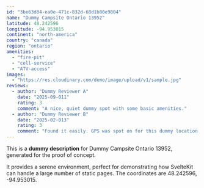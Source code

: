 ```yaml
---
id: "3be63d84-ea0e-471c-832d-68d1b80e9804"
name: "Dummy Campsite Ontario 13952"
latitude: 48.242596
longitude: -94.953015
continent: "north-america"
country: "canada"
region: "ontario"
amenities:
  - "fire-pit"
  - "cell-service"
  - "ATV-access"
images:
  - "https://res.cloudinary.com/demo/image/upload/v1/sample.jpg"
reviews:
  - author: "Dummy Reviewer A"
    date: "2025-09-011"
    rating: 3
    comment: "A nice, quiet dummy spot with some basic amenities."
  - author: "Dummy Reviewer B"
    date: "2025-02-013"
    rating: 3
    comment: "Found it easily. GPS was spot on for this dummy location."
---
```


This is a **dummy description** for Dummy Campsite Ontario 13952, generated for the proof of concept.

It provides a serene environment, perfect for demonstrating how SvelteKit can handle a large number of static pages. The coordinates are 48.242596, -94.953015.
